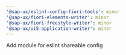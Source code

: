 ```yaml
---
'@sap-ux/eslint-config-fiori-tools': minor
'@sap-ux/fiori-elements-writer': minor
'@sap-ux/fiori-freestyle-writer': minor
'@sap-ux/ui5-application-writer': minor
---
```


Add module for eslint shareable config
